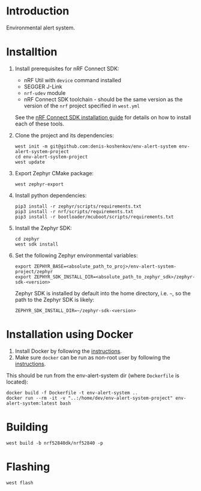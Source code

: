# Introduction
Environmental alert system.

# Installtion
1. Install prerequisites for nRF Connect SDK:

    - nRF Util with `device` command installed
    - SEGGER J-Link
    - `nrf-udev` module
    - nRF Connect SDK toolchain - should be the same version as the version of the `nrf` project specified in `west.yml`

    See the [nRF Connect SDK installation guide](https://docs.nordicsemi.com/bundle/ncs-latest/page/nrf/installation/install_ncs.html) for details on how to install each of these tools.

2. Clone the project and its dependencies:
    ```
    west init -m git@github.com:denis-koshenkov/env-alert-system env-alert-system-project
    cd env-alert-system-project
    west update
    ```

3. Export Zephyr CMake package:
    ```
    west zephyr-export
    ```

3. Install python dependencies:
    ```
    pip3 install -r zephyr/scripts/requirements.txt
    pip3 install -r nrf/scripts/requirements.txt
    pip3 install -r bootloader/mcuboot/scripts/requirements.txt
    ``` 

4. Install the Zephyr SDK:
    ```
    cd zephyr
    west sdk install
    ```

5. Set the following Zephyr environmental variables:
    ```
    export ZEPHYR_BASE=<absolute_path_to_proj>/env-alert-system-project/zephyr
    export ZEPHYR_SDK_INSTALL_DIR=<absolute_path_to_zephyr_sdk>/zephyr-sdk-<version>
    ```
    Zephyr SDK is installed by default into the home directory, i.e. `~`, so the path to the Zephyr SDK is likely:
    ```
    ZEPHYR_SDK_INSTALL_DIR=~/zephyr-sdk-<version>
    ```

# Installation using Docker
1. Install Docker by following the [instructions](https://docs.docker.com/engine/install/ubuntu/).
2. Make sure `docker` can be run as non-root user by following the [instructions](https://docs.docker.com/engine/install/linux-postinstall/).

This should be run from the env-alert-system dir (where `Dockerfile` is located):
```
docker build -f Dockerfile -t env-alert-system ..
docker run --rm -it -v "..:/home/dev/env-alert-system-project" env-alert-system:latest bash
```

# Building
```
west build -b nrf52840dk/nrf52840 -p
```

# Flashing
```
west flash
```
